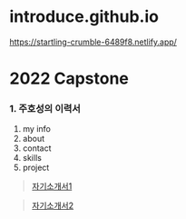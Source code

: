 # introduce.github.io
https://startling-crumble-6489f8.netlify.app/

# 2022 Capstone
### 1. 주호성의 이력서
  1. my info
  2. about
  3. contact
  4. skills
  5. project
  
> [자기소개서1](https://hosong2.github.io/Capstone/0920/)
  
> [자기소개서2](https://hosung2.netlify.app)
